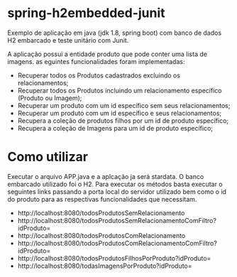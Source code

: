 # spring-h2embedded-junit
Exemplo de aplicação em java (jdk 1.8, spring boot) com banco de dados H2 embarcado e teste unitário com Junit.


A aplicação possui a entidade produto que pode conter uma lista de imagens. as eguintes funcionalidades foram implementadas:
- Recuperar todos os Produtos cadastrados excluindo os relacionamentos;
- Recuperar todos os Produtos incluindo um relacionamento específico (Produto ou Imagem);
- Recuperar um produto com um id específico sem seus relacionamentos;
- Recuperar um produto com um id específico e seus relacionamentos;
- Recupera a coleção de produtos filhos por um id de produto específico;
- Recupera a coleção de Imagens para um id de produto específico;

# Como utilizar
Executar o arquivo APP.java e a aplcação ja será stardata. O banco embarcado utilizado foi o H2. Para executar os métodos basta executar o seguintes links passando a porta local do servidor utilizado bem como o id do produto para as respectivas funcionalidades que necessitam.
- http://localhost:8080/todosProdutosSemRelacionamento
- http://localhost:8080/todosProdutosSemRelacionamentoComFiltro?idProduto=
- http://localhost:8080/todosProdutosComRelacionamento
- http://localhost:8080/todosProdutosComRelacionamentoComFiltro?idProduto=
- http://localhost:8080/todosProdutosFilhosPorProduto?idProduto=
- http://localhost:8080/todasImagensPorProduto?idProduto=
